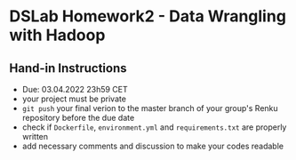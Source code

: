 # DSLab Homework2 - Data Wrangling with Hadoop

## Hand-in Instructions

- Due: 03.04.2022 23h59 CET
- your project must be private
- `git push` your final verion to the master branch of your group's Renku repository before the due date
- check if `Dockerfile`, `environment.yml` and `requirements.txt` are properly written
- add necessary comments and discussion to make your codes readable
